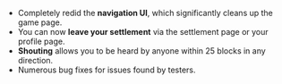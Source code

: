 * Completely redid the **navigation UI**, which significantly cleans up the game page.
* You can now **leave your settlement** via the settlement page or your profile page.
* **Shouting** allows you to be heard by anyone within 25 blocks in any direction.
* Numerous bug fixes for issues found by testers.
